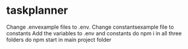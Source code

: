 # taskplanner

Change .envexample files to .env.
Change constantsexample file to constants
Add the variables to .env and constants
do npm i in all three folders
do npm start in main project folder
